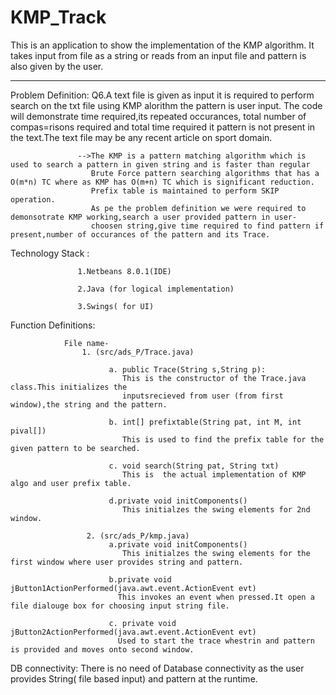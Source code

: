 # KMP_Track
This is an application to show the implementation of the KMP algorithm. 
It takes input from file as a string or reads from an input file and pattern is also given by the user.

********************************************************************************************************************************************************
Problem Definition: Q6.A text file is given as input it is required to perform search on the txt file using KMP alorithm
                       the pattern is user input. The code will demonstrate time required,its repeated occurances,
                       total  number of compas=risons required and total time required it  pattern is not present in the
                       text.The text file may be any recent article on sport domain. 
                      
                   -->The KMP is a pattern matching algorithm which is used to search a pattern in given string and is faster than regular
                      Brute Force pattern searching algorithms that has a O(m*n) TC where as KMP has O(m+n) TC which is significant reduction.
                      Prefix table is maintained to perform SKIP operation.
                      As pe the problem definition we were required to demonsotrate KMP working,search a user provided pattern in user-
                      choosen string,give time required to find pattern if present,number of occurances of the pattern and its Trace.
                      
Technology Stack :

                   1.Netbeans 8.0.1(IDE)

                   2.Java (for logical implementation)

                   3.Swings( for UI)
                   
Function Definitions:

                File name-
                    1. (src/ads_P/Trace.java)
                        
                          a. public Trace(String s,String p): 
                             This is the constructor of the Trace.java class.This initializes the
                             inputsrecieved from user (from first window),the string and the pattern.

                          b. int[] prefixtable(String pat, int M, int pival[])
                             This is used to find the prefix table for the given pattern to be searched.

                          c. void search(String pat, String txt)
                             This is  the actual implementation of KMP algo and user prefix table.

                          d.private void initComponents()
                             This initialzes the swing elements for 2nd window.

                     2. (src/ads_P/kmp.java)
                          a.private void initComponents()
                             This initialzes the swing elements for the first window where user provides string and pattern.
                          
                          b.private void jButton1ActionPerformed(java.awt.event.ActionEvent evt)
                            This invokes an event when pressed.It open a file dialouge box for choosing input string file.
                          
                          c. private void jButton2ActionPerformed(java.awt.event.ActionEvent evt)
                            Used to start the trace whestrin and pattern is provided and moves onto second window.
                          
DB connectivity: There is no need of Database connectivity as the user provides String( file based input) and pattern at the runtime.
                        
                      
